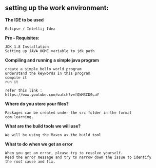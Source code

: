 ## setting up the work environment:

**The IDE to be used**

    Eclipse / Intellij Idea

**Pre - Requisites:**

    JDK 1.8 Installation
    Setting up JAVA_HOME variable to jdk path

**Compiling and running a simple java program**

    create a simple hello world program 
    understand the keywords in this program
    compile it 
    run it

    refer this link :
    https://www.youtube.com/watch?v=fQkM3CD0caY

**Where do you store your files?**

    Packages can be created under the src folder in the format com.learning.

**What are the build tools we will use?**

    We will be using the Maven as the build tool 

**What to do when we get an error**

    When you get an error, please try to resolve yourself. 
    Read the error message and try to narrow down the issue to identify the root cause and fix. 
